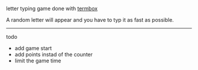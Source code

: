 letter typing game done with [termbox](https://github.com/nsf/termbox-go)

A random letter will appear and you have to typ it as fast as possible.

---

todo

- add game start
- add points instad of the counter
- limit the game time
